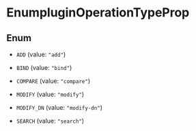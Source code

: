 

# EnumpluginOperationTypeProp

## Enum


* `ADD` (value: `"add"`)

* `BIND` (value: `"bind"`)

* `COMPARE` (value: `"compare"`)

* `MODIFY` (value: `"modify"`)

* `MODIFY_DN` (value: `"modify-dn"`)

* `SEARCH` (value: `"search"`)



